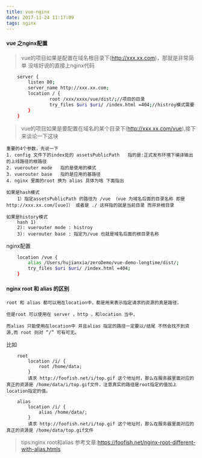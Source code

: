 ```yaml
---
title: vue-nginx
date: 2017-11-24 11:17:09
tags: nginx
---
```

#### vue 之nginx配置
> vue的项目如果是配置在域名根目录下(http://xxx.xx.com)，那就是非常简单 没啥好说的直接上nginx代码

```bash
    server {
        listen 80;
        server_name http://xxx.xx.com;
        location / {
                root /xxx/xxxx/vue/dist/;//项目的目录
                try_files $uri $uri/ /index.html =404;//histroy模式需要
        }
    }
```
> vue的项目如果是要配置在域名的某个目录下(http://xxx.xx.com/vue),接下来谈论一下这块

    重要的4个参数，先说一下
    1. config 文件下的index处的 assetsPublicPath   指的是:正式发布环境下编译输出的上线路径的根路径
    2. vuerouter mode   指的是使用的模式
    3. vuerouter base   指的是应用的基路径
    4. nginx 里面的root 换为 alias 具体为啥 下面指出

    如果是hash模式
        1）指定assetsPublicPath 的路径为 /vue （vue 为域名后面的目录名称 即是http://xxx.xx.com/[vue]） 或者是 ./ 这样指的就是当前目录 而并非根目录

    如果是history模式
        hash 1)
        2): vuerouter mode : histroy
        3): vuerouter base : 指定为/vue 也就是域名后面的根目录名称
nginx配置
```bash
    location /vue {
        alias /Users/hujianxia/zeroDemo/vue-demo-longtime/dist/;
        try_files $uri $uri/ /index.html =404;
    }
```
#### nginx root 和 alias 的区别

    root 和 alias 都可以用在location中，都是用来表示指定请求的资源的真是路径，

    但是root 可以使用在 server ，http ，和location 当中，

    而alias 只能使用在location中 并且alias 指定的路径一定要以/结尾 不然会找不到资源,而 root 则对 ”/” 可有可无。

比如
```
    root
        location /i/ {
            root /home/data;
        }
        请求 http://foofish.net/i/top.gif 这个地址时，那么在服务器里面对应的真正的资源是 /home/data/i/top.gif文件，注意真实的路径是root指定的值加上location指定的值。

    alias
        location /i/ {
            alias /home/data/;
        }
        请求 http://foofish.net/i/top.gif 这个地址时，那么在服务器里面对应的真正的资源是 /home/data/top.gif文件

```
> tips:nginx root和alias 参考文章:https://foofish.net/nginx-root-different-with-alias.htmls

